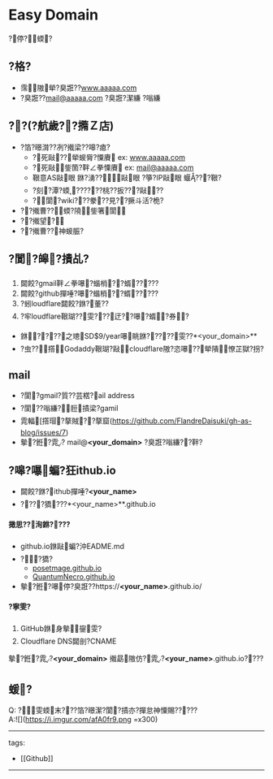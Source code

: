 ﻿---
layout: default
---

# Easy Domain
?停?蝡?

## ?格?
* 霈隞犖?臭誑??www.aaaaa.com 
* ?臭誑??mail@aaaaa.com ?臭誑?潔縑 ?嗡縑

## ??(?航歲??撱Ｚ店)
* ?箔?暻潸??冽?撠梁??嗥?瘜?
  * ?死敺??犖蝬脣?憟賡 ex: www.aaaaa.com
  * ?死敺鈭箇?靽∠拳憟賡 ex: mail@aaaaa.com
  * 鞎意AS敺眼 銝?湧??敺眼 ?箏?IP敺眼 蝘???鞎?
  * ?刻?潭?蝡??????桃??扳???敺??
  * ?閬?wiki???豢??見??撅斗活?桅?
* ??撠曹??蝡?隢鈭箸閬
* ??撠望?
* ??撠曹??神蝬脤?

## ?閬?皞?撌乩?
1. 閮餃?gmail靽∠拳嚗?蝔梢??蝑?????
2. 閮餃?github撣唾?嚗?蝔梢??蝑?????
3. ?蚓loudflare閮餃?銝?董??
4. ?牢loudflare鞎瑚??雯???迂??嚗?蝑?券?
  * 銝????之璁SD$9/year嚗眺銝?????雯??*<your_domain>**
  * ?虫??撘Godaddy鞎瑚?敺cloudflare隞?恣嚗??犖隤憭芷獄?拐?

## mail
* ?閬?gmail?質??芸楛?ail address
* ?閬??嗡縑?脰撌梁?gamil
* 雿輻[撘瑁?摮賊??摮窟(https://github.com/FlandreDaisuki/gh-as-blog/issues/7)
* 摰?銋?雿? mail@**<your_domain>** ?臭誑?嗡縑??靽?

## ?嗥?嚗蝙?狂ithub.io
* 閮餃?銝?ithub撣唾?**<your_name>**
* ????獢???*<your_name>**.github.io

#### 撖思??洵銝????
* github.io銝敺蝙?沖EADME.md
* ??獢?
  * [posetmage.github.io](https://github.com/posetmage/posetmage.github.io)
  * [QuantumNecro.github.io](https://github.com/QuantumNecro/QuantumNecro.github.io)
* 摰?銋?嚗停?臭誑??https://**<your_name>**.github.io/

#### ?寧雯?
1. GitHub銝身摰鋆雯?
2. Cloudflare DNS閮剖?CNAME

摰?銋?雿?**<your_domain>** 撠勗隞仿?雿?**<your_name>**.github.io????

## 蝯?
Q: ?雯蝡末???箔?暻潔?閬?撌亦?撣怠神憟賜?????  
A:![](https://i.imgur.com/afA0fr9.png =x300)


---
tags:
  - [[Github]]
  
---
